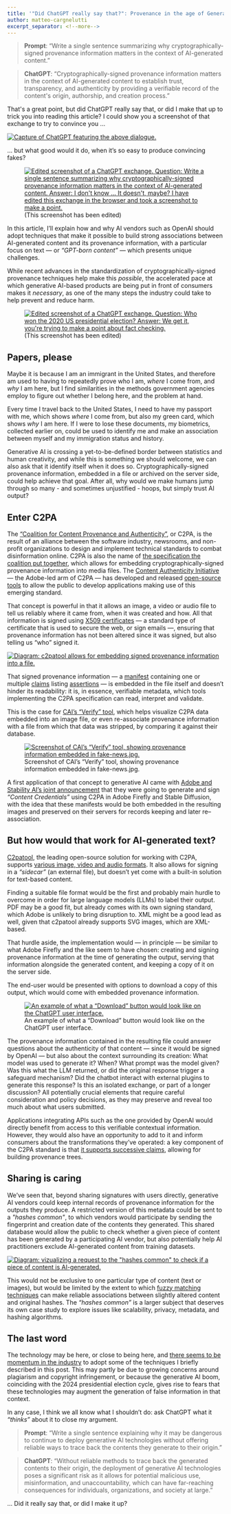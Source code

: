 ```yaml
---
title: '"Did ChatGPT really say that?": Provenance in the age of Generative AI.'
author: matteo-cargnelutti
excerpt_separator: <!--more-->
---
```


> **Prompt**:
> “Write a single sentence summarizing why cryptographically-signed provenance information matters in the context of AI-generated content.”

> **ChatGPT**:
> “Cryptographically-signed provenance information matters in the context of AI-generated content to establish trust, transparency, and authenticity by providing a verifiable record of the content's origin, authorship, and creation process.”

That's a great point, but did ChatGPT really say that, or did I make that up to trick you into reading this article? I could show you a screenshot of that exchange to try to convince you …

<a href="https://lil-blog-media.s3.amazonaws.com/f276b0c4-01.webp">
    <img src="https://lil-blog-media.s3.amazonaws.com/f276b0c4-01.webp" alt="Capture of ChatGPT featuring the above dialogue."/>
</a>

… but what good would it do, when it’s so easy to produce convincing fakes?

<!-- more -->

<figure>
    <a href="https://lil-blog-media.s3.amazonaws.com/f276b0c4-02.webp">
        <img src="https://lil-blog-media.s3.amazonaws.com/f276b0c4-02.webp" alt="Edited screenshot of a ChatGPT exchange. Question: Write a single sentence summarizing why cryptographically-signed provenance information matters in the context of Al-generated content. Answer: I don't know ... It doesn't, maybe? I have edited this exchange in the browser and took a screenshot to make a point."/>
    </a>
    <figcaption>(This screenshot has been edited)</figcaption>
</figure>

In this article, I’ll explain how and why AI vendors such as OpenAI should adopt techniques that make it possible to build strong associations between AI-generated content and its provenance information, with a particular focus on text — or _“GPT-born content”_ — which presents unique challenges. 

While recent advances in the standardization of cryptographically-signed provenance techniques help make this _possible_, the accelerated pace at which generative AI-based products are being put in front of consumers makes it _necessary_, as one of the many steps the industry could take to help prevent and reduce harm.

<figure>
    <a href="https://lil-blog-media.s3.amazonaws.com/f276b0c4-03.webp">
        <img src="https://lil-blog-media.s3.amazonaws.com/f276b0c4-03.webp" alt="Edited screenshot of a ChatGPT exchange. Question: Who won the 2020 US presidential election? Answer: We get it, you're trying to make a point about fact checking."/>
    </a>
    <figcaption>(This screenshot has been edited)</figcaption>
</figure>

## Papers, please

Maybe it is because I am an immigrant in the United States, and therefore am used to having to repeatedly prove who I am, _where_ I come from, and _why_ I am here, but I find similarities in the methods government agencies employ to figure out whether I belong here, and the problem at hand.

Every time I travel back to the United States, I need to have my passport with me, which shows _where_ I come from, but also my green card, which shows _why_ I am here. If I were to lose these documents, my biometrics, collected earlier on, could be used to identify me and make an association between myself and my immigration status and history.

Generative AI is crossing a yet-to-be-defined border between statistics and human creativity, and while this is something we should welcome, we can also ask that it identify itself when it does so. Cryptographically-signed provenance information, embedded in a file or archived on the server side, could help achieve that goal. After all, why would we make humans jump through so many - and sometimes unjustified - hoops, but simply trust AI output?

## Enter C2PA 

The [“Coalition for Content Provenance and Authenticity”](https://c2pa.org/), or C2PA, is the result of an alliance between the software industry, newsrooms, and non-profit organizations to design and implement technical standards to combat disinformation online. C2PA is also the name of [the specification the coalition put together](https://c2pa.org/specifications/specifications/1.3/index.html), which allows for embedding cryptographically-signed provenance information into media files. The [Content Authenticity Initiative](https://contentauthenticity.org/) — the Adobe-led arm of C2PA — has developed and released [open-source tools](https://opensource.contentauthenticity.org/) to allow the public to develop applications making use of this emerging standard. 

That concept is powerful in that it allows an image, a video or audio file to tell us reliably where it came from, when it was created and how. All that information is signed using [X509 certificates](https://en.wikipedia.org/wiki/X.509) — a standard type of certificate that is used to secure the web, or sign emails —, ensuring that provenance information has not been altered since it was signed, but also telling us “who” signed it. 

<a href="https://lil-blog-media.s3.amazonaws.com/f276b0c4-04.webp">
    <img src="https://lil-blog-media.s3.amazonaws.com/f276b0c4-04.webp" alt="Diagram: c2patool allows for embedding signed provenance information into a file."/>
</a>

That signed provenance information — a [manifest](https://c2pa.org/specifications/specifications/1.3/specs/C2PA_Specification.html#_manifests) containing one or multiple [claims](https://c2pa.org/specifications/specifications/1.3/specs/C2PA_Specification.html#_claims) listing [assertions](https://c2pa.org/specifications/specifications/1.3/specs/C2PA_Specification.html#_assertions) — is embedded in the file itself and doesn’t hinder its readability: it is, in essence, verifiable metadata, which tools implementing the C2PA specification can read, interpret and validate. 

This is the case for [CAI’s “Verify” tool](https://verify.contentauthenticity.org/overview?source=https%3A%2F%2Fverify.contentauthenticity.org%2F_app%2Fimmutable%2Fassets%2Ffake-news-2ec11861.jpg), which helps visualize C2PA data embedded into an image file, or even re-associate provenance information with a file from which that data was stripped, by comparing it against their database.

<figure>
    <a href="https://lil-blog-media.s3.amazonaws.com/f276b0c4-05.webp">
        <img src="https://lil-blog-media.s3.amazonaws.com/f276b0c4-05.webp" alt="Screenshot of CAI’s “Verify” tool, showing provenance information embedded in fake-news.jpg."/>
    </a>
    <figcaption>Screenshot of CAI’s “Verify” tool, showing provenance information embedded in fake-news.jpg.</figcaption>
</figure>

A first application of that concept to generative AI came with [Adobe and Stability AI’s joint announcement](https://twitter.com/StabilityAI/status/1647969418624790530) that they were going to generate and sign _“Content Credentials”_ using C2PA in Adobe Firefly and Stable Diffusion, with the idea that these manifests would be both embedded in the resulting images and preserved on their servers for records keeping and later re–association. 

## But how would that work for AI-generated text?

[C2patool](https://github.com/contentauth/c2patool), the leading open-source solution for working with C2PA, supports [various image, video and audio formats](https://github.com/contentauth/c2patool#supported-file-formats). It also allows for signing in a _“sidecar”_ (an external file), but doesn’t yet come with a built-in solution for text-based content. 

Finding a suitable file format would be the first and probably main hurdle to overcome in order for large language models (LLMs) to label their output. PDF may be a good fit, but already comes with its own signing standard, which Adobe is unlikely to bring disruption to. XML might be a good lead as well, given that c2patool already supports SVG images, which are XML-based.

That hurdle aside, the implementation would — in principle — be similar to what Adobe Firefly and the like seem to have chosen: creating and signing provenance information at the time of generating the output, serving that information alongside the generated content, and keeping a copy of it on the server side. 

The end-user would be presented with options to download a copy of this output, which would come with embedded provenance information.

<figure>
    <a href="https://lil-blog-media.s3.amazonaws.com/f276b0c4-06.webp">
        <img src="https://lil-blog-media.s3.amazonaws.com/f276b0c4-06.webp" alt="An example of what a “Download” button would look like on the ChatGPT user interface."/>
    </a>
    <figcaption>An example of what a “Download” button would look like on the ChatGPT user interface.</figcaption>
</figure>

The provenance information contained in the resulting file could answer questions about the authenticity of that content — since it would be signed by OpenAI — but also about the context surrounding its creation: What model was used to generate it? When? What prompt was the model given? Was this what the LLM returned, or did the original response trigger a safeguard mechanism? Did the chatbot interact with external plugins to generate this response? Is this an isolated exchange, or part of a longer discussion? All potentially crucial elements that require careful consideration and policy decisions, as they may preserve and reveal too much about what users submitted. 

Applications integrating APIs such as the one provided by OpenAI would directly benefit from access to this verifiable contextual information. However, they would also have an opportunity to add to it and inform consumers about the transformations they’ve operated: a key component of the C2PA standard is that [it supports successive claims](https://c2pa.org/specifications/specifications/1.3/specs/C2PA_Specification.html#_multiple_claims), allowing for building provenance trees. 

## Sharing is caring

We’ve seen that, beyond sharing signatures with users directly, generative AI vendors could keep internal records of provenance information for the outputs they produce. A restricted version of this metadata could be sent to a _"hashes common"_, to which vendors would participate by sending the fingerprint and creation date of the contents they generated. This shared database would allow the public to check whether a given piece of content has been generated by a participating AI vendor, but also potentially help AI practitioners exclude AI-generated content from training datasets.

<a href="https://lil-blog-media.s3.amazonaws.com/f276b0c4-74.webp">
    <img src="https://lil-blog-media.s3.amazonaws.com/f276b0c4-07.webp" alt='Diagram: vizualizing a request to the "hashes common" to check if a piece of content is AI-generated.'/>
</a>

This would not be exclusive to one particular type of content (text or images), but would be limited by the extent to which [fuzzy matching techniques](https://en.wikipedia.org/wiki/Locality-sensitive_hashing) can make reliable associations between slightly altered content and original hashes. The _“hashes common”_ is a larger subject that deserves its own case study to explore issues like scalability, privacy, metadata, and hashing algorithms.

## The last word

The technology may be here, or close to being here, and [there seems to be momentum in the industry](https://iptc.org/news/google-announces-use-of-iptc-metadata-for-generative-ai-images/) to adopt some of the techniques I briefly described in this post. This may partly be due to growing concerns around plagiarism and copyright infringement, or because the generative AI boom, coinciding with the 2024 presidential election cycle, gives rise to fears that these technologies may augment the generation of false information in that context.

In any case, I think we all know what I shouldn’t do: ask ChatGPT what it _“thinks”_ about it to close my argument. 

> **Prompt**:
> “Write a single sentence explaining why it may be dangerous to continue to deploy generative AI technologies without offering reliable ways to trace back the contents they generate to their origin.”

> **ChatGPT**:
> “Without reliable methods to trace back the generated contents to their origin, the deployment of generative AI technologies poses a significant risk as it allows for potential malicious use, misinformation, and unaccountability, which can have far-reaching consequences for individuals, organizations, and society at large.”

… Did it really say that, or did I make it up?
